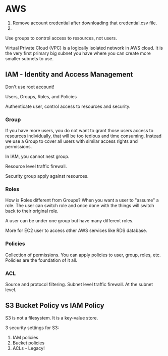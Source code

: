 # AWS

1. Remove <root> account credential after downloading that credential.csv file.
2. 

Use groups to control access to resources, not users.

Virtual Private Cloud (VPC) is a logically isolated network in AWS cloud. It is the very first primary big subnet you have where you can create more smaller subnets to use.

## IAM - Identity and Access Management

Don't use root account!

Users, Groups, Roles, and Policies

Authenticate user, control access to resources and security.

### Group

If you have more users, you do not want to grant those users access to resources individually, that will be too tedious and time consuming. Instead we use a Group to cover all users with similar access rights and permissions.

In IAM, you cannot nest group.

Resource level traffic firewall.

Security group apply against resources.

### Roles

How is Roles different from Groups? When you want a user to "assume" a role. The user can switch role and once done with the things will switch back to their original role.

A user can be under one group but have many different roles.

More for EC2 user to access other AWS services like RDS database.

### Policies

Collection of permissions. You can apply policies to user, group, roles, etc. Policies are the foundation of it all.

### ACL

Source and protocol filtering. Subnet level traffic firewall. At the subnet level.

## S3 Bucket Policy vs IAM Policy

S3 is not a filesystem. It is a key-value store.

3 security settings for S3:

1. IAM policies
2. Bucket policies
3. ACLs - Legacy!
